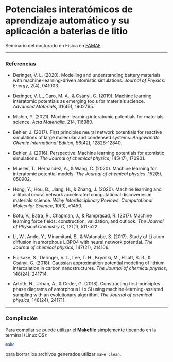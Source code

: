 # Potenciales interatómicos de aprendizaje automático y su aplicación a baterias de litio

Seminario del doctorado en Física en [FAMAF](https://www.famaf.unc.edu.ar/).

----------------------------------------------------------------------------------
### Referencias

- Deringer, V. L. (2020). Modelling and understanding battery 
materials with machine-learning-driven atomistic simulations.
_Journal of Physics: Energy_, 2(4), 041003.

- Deringer, V. L., Caro, M. A., \& Csányi, G. (2019). Machine 
learning interatomic potentials as emerging tools for materials 
science. _Advanced Materials_, 31(46), 1902765.

- Mishin, Y. (2021). Machine-learning interatomic potentials for 
materials science. _Acta Materialia_, 214, 116980.

- Behler, J. (2017). First principles neural network potentials 
for reactive simulations of large molecular and condensed systems. 
_Angewandte Chemie International Edition_, 56(42), 12828-12840.

- Behler, J. (2016). Perspective: Machine learning potentials 
for atomistic simulations. _The Journal of chemical 
physics_, 145(17), 170901.

- Mueller, T., Hernandez, A., \& Wang, C. (2020). Machine learning 
for interatomic potential models. _The Journal of chemical 
physics_, 152(5), 050902.

- Hong, Y., Hou, B., Jiang, H., \& Zhang, J. (2020). Machine 
learning and artificial neural network accelerated computational 
discoveries in materials science. _Wiley Interdisciplinary 
Reviews: Computational Molecular Science_, 10(3), e1450.

- Botu, V., Batra, R., Chapman, J., \& Ramprasad, R. (2017). 
Machine learning force fields: construction, validation, and 
outlook. _The Journal of Physical Chemistry C_, 121(1), 
511-522.

- Li, W., Ando, Y., Minamitani, E., \& Watanabe, S. (2017). 
Study of Li atom diffusion in amorphous Li3PO4 with neural 
network potential. _The Journal of chemical physics_, 
147(21), 214106.

- Fujikake, S., Deringer, V. L., Lee, T. H., Krynski, M., 
Elliott, S. R., \& Csányi, G. (2018). Gaussian approximation 
potential modeling of lithium intercalation in carbon 
nanostructures. _The Journal of chemical physics_, 148(24), 241714.

- Artrith, N., Urban, A., \& Ceder, G. (2018). Constructing 
first-principles phase diagrams of amorphous Li x Si using 
machine-learning-assisted sampling with an evolutionary algorithm. 
_The Journal of chemical physics_, 148(24), 241711.


----------------------------------------------------------------------------------
### Compilación

Para compilar se puede utilizar el **Makefile** simplemente tipeando en la 
terminal (Linux OS):
```bash
make
```
para borrar los archivos generados utilizar `make clean`.
